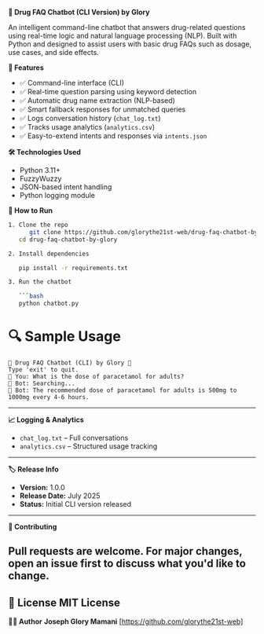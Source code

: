  **💊 Drug FAQ Chatbot (CLI Version) by Glory**

An intelligent command-line chatbot that answers drug-related questions using real-time logic and natural language processing (NLP). Built with Python and designed to assist users with basic drug FAQs such as dosage, use cases, and side effects.

**🚀 Features**
- ✅ Command-line interface (CLI)
- ✅ Real-time question parsing using keyword detection
- ✅ Automatic drug name extraction (NLP-based)
- ✅ Smart fallback responses for unmatched queries
- ✅ Logs conversation history (`chat_log.txt`)
- ✅ Tracks usage analytics (`analytics.csv`)
- ✅ Easy-to-extend intents and responses via `intents.json`

**🛠️ Technologies Used**
- Python 3.11+
- FuzzyWuzzy
- JSON-based intent handling
- Python logging module

 **🧪 How to Run**

```bash
1. Clone the repo
      git clone https://github.com/glorythe21st-web/drug-faq-chatbot-by-glory.git
   cd drug-faq-chatbot-by-glory

2. Install dependencies

   pip install -r requirements.txt

3. Run the chatbot

   ```bash
   python chatbot.py
   ```
# 🔍 Sample Usage

```
💊 Drug FAQ Chatbot (CLI) by Glory 💊
Type 'exit' to quit.
👤 You: What is the dose of paracetamol for adults?
🤖 Bot: Searching...
🤖 Bot: The recommended dose of paracetamol for adults is 500mg to 1000mg every 4-6 hours.

```
---
**📈 Logging & Analytics**
* `chat_log.txt` – Full conversations
* `analytics.csv` – Structured usage tracking
---

**🏷️ Release Info**
* **Version:** 1.0.0
* **Release Date:** July 2025
* **Status:** Initial CLI version released
---
**🤝 Contributing**

Pull requests are welcome. For major changes, open an issue first to discuss what you'd like to change.
---
**📄 License**
MIT License
---
**👩‍💻 Author**
**Joseph Glory Mamani**
[https://github.com/glorythe21st-web]
